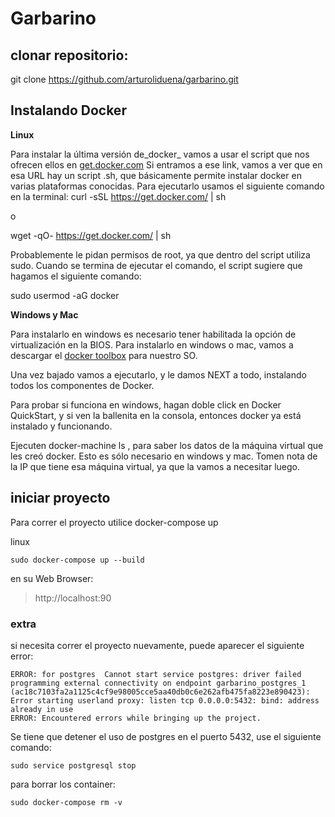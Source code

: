 # Garbarino

## clonar repositorio:

git clone https://github.com/arturoliduena/garbarino.git 

## Instalando Docker

**Linux**

Para instalar la última versión de_docker_ vamos a usar el script que nos ofrecen ellos en [get.docker.com](https://get.docker.com/) Si entramos a ese link, vamos a ver que en esa URL hay un script .sh, que básicamente permite instalar docker en varias plataformas conocidas. Para ejecutarlo usamos el siguiente comando en la terminal: curl -sSL https://get.docker.com/ | sh

o

wget -qO- https://get.docker.com/ | sh

Probablemente le pidan permisos de root, ya que dentro del script utiliza sudo.
Cuando se termina de ejecutar el comando, el script sugiere que hagamos el siguiente comando:

sudo usermod -aG docker

**Windows y Mac**

Para instalarlo en windows es necesario tener habilitada la opción de virtualización en la BIOS.
Para instalarlo en windows o mac, vamos a descargar el [docker toolbox](https://www.docker.com/get-docker) para nuestro SO.

Una vez bajado vamos a ejecutarlo, y le damos NEXT a todo, instalando todos los componentes de Docker.

Para probar si funciona en windows, hagan doble click en Docker QuickStart, y si ven la ballenita en la consola, entonces docker ya está instalado y funcionando.

Ejecuten docker-machine ls , para saber los datos de la máquina virtual que les creó docker. Esto es sólo necesario en windows y mac. Tomen nota de la IP que tiene esa máquina virtual, ya que la vamos a necesitar luego.

## iniciar proyecto

Para correr el proyecto utilice docker-compose up

linux
```
sudo docker-compose up --build
```
en su Web Browser:

> http://localhost:90

### extra
si necesita correr el proyecto nuevamente, puede aparecer el siguiente error:

```
ERROR: for postgres  Cannot start service postgres: driver failed programming external connectivity on endpoint garbarino_postgres_1 (ac18c7103fa2a1125c4cf9e98005cce5aa40db0c6e262afb475fa8223e890423): Error starting userland proxy: listen tcp 0.0.0.0:5432: bind: address already in use
ERROR: Encountered errors while bringing up the project.
```

Se tiene que detener el uso de postgres en el puerto 5432, use el siguiente comando:
```
sudo service postgresql stop
```

para borrar los container:
```
sudo docker-compose rm -v 
```
